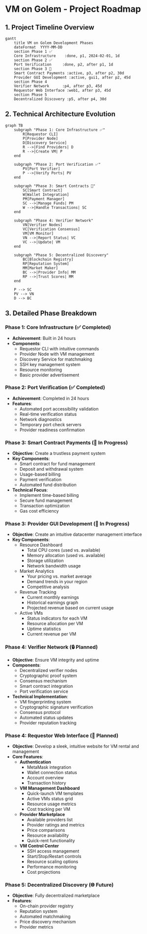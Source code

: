 # VM on Golem - Project Roadmap

## 1. Project Timeline Overview

```mermaid
gantt
    title VM on Golem Development Phases
    dateFormat  YYYY-MM-DD
    section Phase 1 ✅
    Core Infrastructure    :done, p1, 2024-02-01, 1d
    section Phase 2 ✅
    Port Verification     :done, p2, after p1, 1d
    section Phase 3 🚧
    Smart Contract Payments :active, p3, after p2, 30d
    Provider GUI Development :active, gui1, after p2, 45d
    section Phase 4
    Verifier Network      :p4, after p3, 45d
    Requestor Web Interface :web1, after p3, 45d
    section Phase 5
    Decentralized Discovery :p5, after p4, 30d
```

## 2. Technical Architecture Evolution

```mermaid
graph TB
    subgraph "Phase 1: Core Infrastructure ✅"
        R[Requestor CLI]
        P[Provider Node]
        D[Discovery Service]
        R -->|Find Providers| D
        R -->|Create VM| P
    end

    subgraph "Phase 2: Port Verification ✅"
        PV[Port Verifier]
        P -->|Verify Ports| PV
    end

    subgraph "Phase 3: Smart Contracts 🚧"
        SC[Smart Contract]
        W[Wallet Integration]
        PM[Payment Manager]
        SC -->|Manage Funds| PM
        W -->|Handle Transactions| SC
    end

    subgraph "Phase 4: Verifier Network"
        VN[Verifier Nodes]
        VC[Verification Consensus]
        VM[VM Monitor]
        VN -->|Report Status| VC
        VC -->|Update| VM
    end

    subgraph "Phase 5: Decentralized Discovery"
        BC[Blockchain Registry]
        RP[Reputation System]
        MM[Market Maker]
        BC -->|Provider Info| MM
        RP -->|Trust Scores| MM
    end

    P --> SC
    PV --> VN
    D --> BC
```

## 3. Detailed Phase Breakdown

### Phase 1: Core Infrastructure (✅ Completed)
- **Achievement**: Built in 24 hours
- **Components**:
  - Requestor CLI with intuitive commands
  - Provider Node with VM management
  - Discovery Service for matchmaking
  - SSH key management system
  - Resource monitoring
  - Basic provider advertisement

### Phase 2: Port Verification (✅ Completed)
- **Achievement**: Completed in 24 hours
- **Features**:
  - Automated port accessibility validation
  - Real-time verification status
  - Network diagnostics
  - Temporary port check servers
  - Provider readiness confirmation

### Phase 3: Smart Contract Payments (🚧 In Progress)
- **Objective**: Create a trustless payment system
- **Key Components**:
  - Smart contract for fund management
  - Deposit and withdrawal system
  - Usage-based billing
  - Payment verification
  - Automated fund distribution
- **Technical Focus**:
  - Implement time-based billing
  - Secure fund management
  - Transaction optimization
  - Gas cost efficiency

### Phase 3: Provider GUI Development (🚧 In Progress)
- **Objective**: Create an intuitive datacenter management interface
- **Key Components**:
  - Resource Dashboard
    - Total CPU cores (used vs. available)
    - Memory allocation (used vs. available)
    - Storage utilization
    - Network bandwidth usage
  - Market Analytics
    - Your pricing vs. market average
    - Demand trends in your region
    - Competitive analysis
  - Revenue Tracking
    - Current monthly earnings
    - Historical earnings graph
    - Projected revenue based on current usage
  - Active VMs
    - Status indicators for each VM
    - Resource allocation per VM
    - Uptime statistics
    - Current revenue per VM

### Phase 4: Verifier Network (🔒 Planned)
- **Objective**: Ensure VM integrity and uptime
- **Components**:
  - Decentralized verifier nodes
  - Cryptographic proof system
  - Consensus mechanism
  - Smart contract integration
  - Port verification service
- **Technical Implementation**:
  - VM fingerprinting system
  - Cryptographic signature verification
  - Consensus protocol
  - Automated status updates
  - Provider reputation tracking

### Phase 4: Requestor Web Interface (🚧 Planned)
- **Objective**: Develop a sleek, intuitive website for VM rental and management
- **Core Features**:
  - **Authentication**
    - MetaMask integration
    - Wallet connection status
    - Account overview
    - Transaction history
  - **VM Management Dashboard**
    - Quick-launch VM templates
    - Active VMs status grid
    - Resource usage metrics
    - Cost tracking per VM
  - **Provider Marketplace**
    - Available providers list
    - Provider ratings and metrics
    - Price comparisons
    - Resource availability
    - Quick-rent functionality
  - **VM Control Center**
    - SSH access management
    - Start/Stop/Restart controls
    - Resource scaling options
    - Performance monitoring
    - Cost projections

### Phase 5: Decentralized Discovery (🌐 Future)
- **Objective**: Fully decentralized marketplace
- **Features**:
  - On-chain provider registry
  - Reputation system
  - Automated matchmaking
  - Price discovery mechanism
  - Provider metrics
